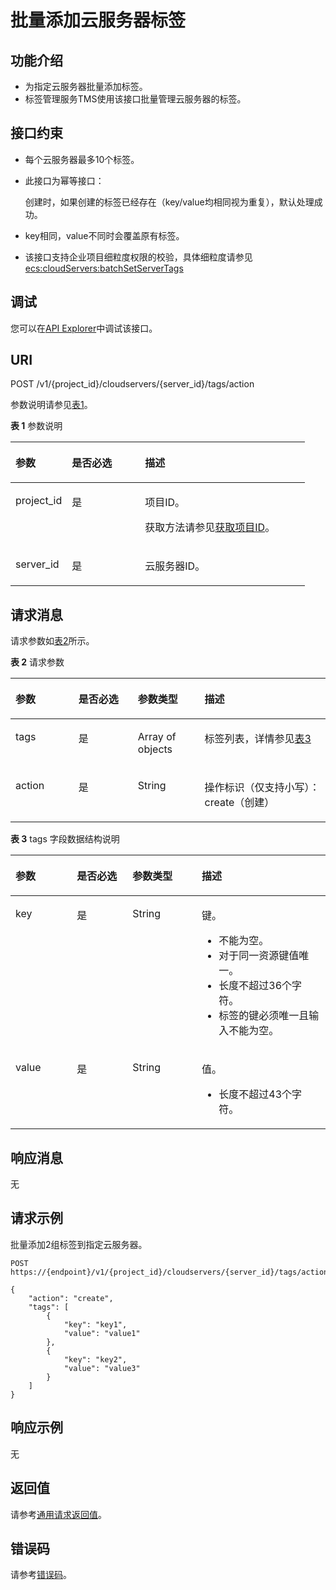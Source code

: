 # 批量添加云服务器标签<a name="ecs_02_1002"></a>

## 功能介绍<a name="ecs_02_1407_section35847011245"></a>

-   为指定云服务器批量添加标签。
-   标签管理服务TMS使用该接口批量管理云服务器的标签。

## 接口约束<a name="ecs_02_1407_section2179161873415"></a>

-   每个云服务器最多10个标签。
-   此接口为幂等接口：

    创建时，如果创建的标签已经存在（key/value均相同视为重复），默认处理成功。

-   key相同，value不同时会覆盖原有标签。
-   该接口支持企业项目细粒度权限的校验，具体细粒度请参见  [ecs:cloudServers:batchSetServerTags](标签管理-39.md)

## 调试<a name="section926243314015"></a>

您可以在[API Explorer](https://apiexplorer.developer.huaweicloud.com/apiexplorer/doc?product=ECS&api=BatchCreateServerTags)中调试该接口。

## URI<a name="ecs_02_1407_section16695164917340"></a>

POST /v1/\{project\_id\}/cloudservers/\{server\_id\}/tags/action

参数说明请参见[表1](#table73051127201915)。

**表 1**  参数说明

<a name="table73051127201915"></a>
<table><thead align="left"><tr id="row203051827101920"><th class="cellrowborder" valign="top" width="19.15191519151915%" id="mcps1.2.4.1.1"><p id="p1736533731913"><a name="p1736533731913"></a><a name="p1736533731913"></a>参数</p>
</th>
<th class="cellrowborder" valign="top" width="24.842484248424842%" id="mcps1.2.4.1.2"><p id="p73651837151920"><a name="p73651837151920"></a><a name="p73651837151920"></a>是否必选</p>
</th>
<th class="cellrowborder" valign="top" width="56.00560056005601%" id="mcps1.2.4.1.3"><p id="p8365163715192"><a name="p8365163715192"></a><a name="p8365163715192"></a>描述</p>
</th>
</tr>
</thead>
<tbody><tr id="row173056271192"><td class="cellrowborder" valign="top" width="19.15191519151915%" headers="mcps1.2.4.1.1 "><p id="p43651637121911"><a name="p43651637121911"></a><a name="p43651637121911"></a>project_id</p>
</td>
<td class="cellrowborder" valign="top" width="24.842484248424842%" headers="mcps1.2.4.1.2 "><p id="p19365203751912"><a name="p19365203751912"></a><a name="p19365203751912"></a>是</p>
</td>
<td class="cellrowborder" valign="top" width="56.00560056005601%" headers="mcps1.2.4.1.3 "><p id="p236563716192"><a name="p236563716192"></a><a name="p236563716192"></a>项目ID。</p>
<p id="p16365103731913"><a name="p16365103731913"></a><a name="p16365103731913"></a>获取方法请参见<a href="获取项目ID.md">获取项目ID</a>。</p>
</td>
</tr>
<tr id="row130542719190"><td class="cellrowborder" valign="top" width="19.15191519151915%" headers="mcps1.2.4.1.1 "><p id="p6365237161915"><a name="p6365237161915"></a><a name="p6365237161915"></a>server_id</p>
</td>
<td class="cellrowborder" valign="top" width="24.842484248424842%" headers="mcps1.2.4.1.2 "><p id="p43651037161919"><a name="p43651037161919"></a><a name="p43651037161919"></a>是</p>
</td>
<td class="cellrowborder" valign="top" width="56.00560056005601%" headers="mcps1.2.4.1.3 "><p id="p1036516372195"><a name="p1036516372195"></a><a name="p1036516372195"></a><span id="text1936518377198"><a name="text1936518377198"></a><a name="text1936518377198"></a>云服务器</span>ID。</p>
</td>
</tr>
</tbody>
</table>

## 请求消息<a name="ecs_02_1407_section36878128386"></a>

请求参数如[表2](#table69204518218)所示。

**表 2**  请求参数

<a name="table69204518218"></a>
<table><thead align="left"><tr id="row59945182111"><th class="cellrowborder" valign="top" width="19.99%" id="mcps1.2.5.1.1"><p id="p194401755172114"><a name="p194401755172114"></a><a name="p194401755172114"></a>参数</p>
</th>
<th class="cellrowborder" valign="top" width="18.86%" id="mcps1.2.5.1.2"><p id="p144005522115"><a name="p144005522115"></a><a name="p144005522115"></a>是否必选</p>
</th>
<th class="cellrowborder" valign="top" width="21.19%" id="mcps1.2.5.1.3"><p id="p14401255152118"><a name="p14401255152118"></a><a name="p14401255152118"></a>参数类型</p>
</th>
<th class="cellrowborder" valign="top" width="39.96%" id="mcps1.2.5.1.4"><p id="p1244065592116"><a name="p1244065592116"></a><a name="p1244065592116"></a>描述</p>
</th>
</tr>
</thead>
<tbody><tr id="row199154511217"><td class="cellrowborder" valign="top" width="19.99%" headers="mcps1.2.5.1.1 "><p id="p5440125552110"><a name="p5440125552110"></a><a name="p5440125552110"></a>tags</p>
</td>
<td class="cellrowborder" valign="top" width="18.86%" headers="mcps1.2.5.1.2 "><p id="p144014557217"><a name="p144014557217"></a><a name="p144014557217"></a>是</p>
</td>
<td class="cellrowborder" valign="top" width="21.19%" headers="mcps1.2.5.1.3 "><p id="p34404557211"><a name="p34404557211"></a><a name="p34404557211"></a>Array of objects</p>
</td>
<td class="cellrowborder" valign="top" width="39.96%" headers="mcps1.2.5.1.4 "><p id="p54401055112119"><a name="p54401055112119"></a><a name="p54401055112119"></a>标签列表，详情参见<a href="#table1534514266207">表3</a></p>
</td>
</tr>
<tr id="row209164552118"><td class="cellrowborder" valign="top" width="19.99%" headers="mcps1.2.5.1.1 "><p id="p204401455182117"><a name="p204401455182117"></a><a name="p204401455182117"></a>action</p>
</td>
<td class="cellrowborder" valign="top" width="18.86%" headers="mcps1.2.5.1.2 "><p id="p14401553217"><a name="p14401553217"></a><a name="p14401553217"></a>是</p>
</td>
<td class="cellrowborder" valign="top" width="21.19%" headers="mcps1.2.5.1.3 "><p id="p9440105511215"><a name="p9440105511215"></a><a name="p9440105511215"></a>String</p>
</td>
<td class="cellrowborder" valign="top" width="39.96%" headers="mcps1.2.5.1.4 "><p id="p744035562112"><a name="p744035562112"></a><a name="p744035562112"></a>操作标识（仅支持小写）：create（创建）</p>
</td>
</tr>
</tbody>
</table>

**表 3**  tags 字段数据结构说明

<a name="table1534514266207"></a>
<table><thead align="left"><tr id="row1634517262204"><th class="cellrowborder" valign="top" width="19.49%" id="mcps1.2.5.1.1"><p id="p731216419207"><a name="p731216419207"></a><a name="p731216419207"></a>参数</p>
</th>
<th class="cellrowborder" valign="top" width="17.66%" id="mcps1.2.5.1.2"><p id="p2312104111208"><a name="p2312104111208"></a><a name="p2312104111208"></a>是否必选</p>
</th>
<th class="cellrowborder" valign="top" width="22%" id="mcps1.2.5.1.3"><p id="p163123418208"><a name="p163123418208"></a><a name="p163123418208"></a>参数类型</p>
</th>
<th class="cellrowborder" valign="top" width="40.849999999999994%" id="mcps1.2.5.1.4"><p id="p1312841162016"><a name="p1312841162016"></a><a name="p1312841162016"></a>描述</p>
</th>
</tr>
</thead>
<tbody><tr id="row1934520269206"><td class="cellrowborder" valign="top" width="19.49%" headers="mcps1.2.5.1.1 "><p id="p1731294182014"><a name="p1731294182014"></a><a name="p1731294182014"></a>key</p>
</td>
<td class="cellrowborder" valign="top" width="17.66%" headers="mcps1.2.5.1.2 "><p id="p1312541142015"><a name="p1312541142015"></a><a name="p1312541142015"></a>是</p>
</td>
<td class="cellrowborder" valign="top" width="22%" headers="mcps1.2.5.1.3 "><p id="p13312441182011"><a name="p13312441182011"></a><a name="p13312441182011"></a>String</p>
</td>
<td class="cellrowborder" valign="top" width="40.849999999999994%" headers="mcps1.2.5.1.4 "><p id="p1312194112209"><a name="p1312194112209"></a><a name="p1312194112209"></a>键。</p>
<a name="ul183138417208"></a><a name="ul183138417208"></a><ul id="ul183138417208"><li>不能为空。</li><li>对于同一资源键值唯一。</li><li>长度不超过36个字符。</li><li>标签的键必须唯一且输入不能为空。</li></ul>
</td>
</tr>
<tr id="row11345526122020"><td class="cellrowborder" valign="top" width="19.49%" headers="mcps1.2.5.1.1 "><p id="p831334192011"><a name="p831334192011"></a><a name="p831334192011"></a>value</p>
</td>
<td class="cellrowborder" valign="top" width="17.66%" headers="mcps1.2.5.1.2 "><p id="p531344116205"><a name="p531344116205"></a><a name="p531344116205"></a>是</p>
</td>
<td class="cellrowborder" valign="top" width="22%" headers="mcps1.2.5.1.3 "><p id="p16313104113204"><a name="p16313104113204"></a><a name="p16313104113204"></a>String</p>
</td>
<td class="cellrowborder" valign="top" width="40.849999999999994%" headers="mcps1.2.5.1.4 "><p id="p15313114116201"><a name="p15313114116201"></a><a name="p15313114116201"></a>值。</p>
<a name="ul53131413201"></a><a name="ul53131413201"></a><ul id="ul53131413201"><li>长度不超过43个字符。</li></ul>
</td>
</tr>
</tbody>
</table>

## 响应消息<a name="ecs_02_1407_section08601336145413"></a>

无

## 请求示例<a name="ecs_02_1407_section105681635543"></a>

批量添加2组标签到指定云服务器。

```
POST  https://{endpoint}/v1/{project_id}/cloudservers/{server_id}/tags/action

{
    "action": "create",
    "tags": [
        {
            "key": "key1",
            "value": "value1"
        },
        {
            "key": "key2",
            "value": "value3"
        }
    ]
}
```

## 响应示例<a name="section739350112116"></a>

无

## 返回值<a name="ecs_02_1407_zh-cn_topic_0092803065_ecs_03_0202_section22960139"></a>

请参考[通用请求返回值](通用请求返回值.md)。

## 错误码<a name="ecs_02_1407_zh-cn_topic_0092803065_ecs_03_0601_zh-cn_topic_0057973179_section23611955"></a>

请参考[错误码](错误码.md)。

